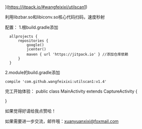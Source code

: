 [](https://jitpack.io/v/wangfeixixi/utilscan1.svg)](https://jitpack.io/#wangfeixixi/utilscan1)

利用libzbar.so和libiconv.so核心代码扫码，速度秒射

配置：
1.根build.gradle添加

      allprojects {
          repositories {
              google()
              jcenter()
              maven { url 'https://jitpack.io' } //添加仓库依赖
          }
      }
2.module的build.gradle添加

    compile 'com.github.wangfeixixi:utilscan1:v1.4'

完工开始体验：
public class MainActivity extends CaptureActivity {

}

如果觉得好请给我点赞哈！

如果需要进一步交流，邮件哦：xuanyuanxixi@foxmail.com
